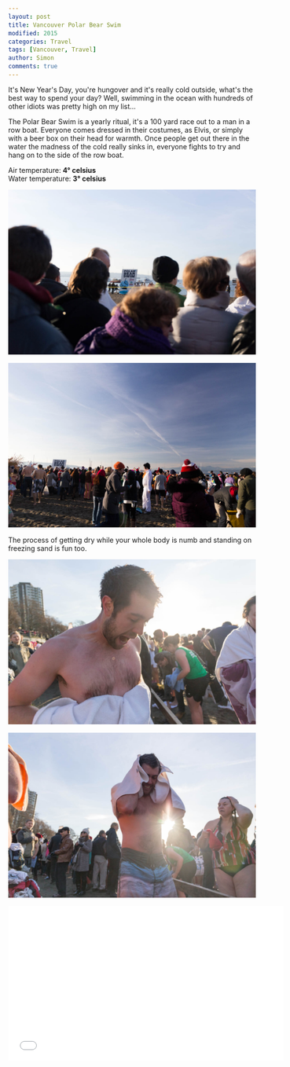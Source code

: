 ```yaml
---
layout: post
title: Vancouver Polar Bear Swim
modified: 2015
categories: Travel
tags: [Vancouver, Travel]
author: Simon
comments: true
---
```


It's New Year's Day, you're hungover and it's really cold outside, what's the best way to spend your day? Well, swimming in the ocean with hundreds of other idiots was pretty high on my list...

The Polar Bear Swim is a yearly ritual, it's a 100 yard race out to a man in a row boat. Everyone comes dressed in their costumes, as Elvis, or simply with a beer box on their head for warmth. Once people get out there in the water the madness of the cold really sinks in, everyone fights to try and hang on to the side of the row boat.

Air temperature: **4° celsius**<br>
Water temperature: **3° celsius**

![Polar Bear Swim](../images/IMG_3340.jpg)

![Polar Bear Swim](../images/IMG_3342.jpg)

The process of getting dry while your whole body is numb and standing on freezing sand is fun too.

![Polar Bear Swim](../images/IMG_3384.jpg)

![Polar Bear Swim](../images/IMG_3393.jpg)

<iframe width="560" height="315" src="//www.youtube.com/embed/wsVommb48IQ" frameborder="0" allowfullscreen></iframe>